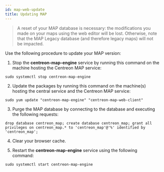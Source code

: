 ```yaml
---
id: map-web-update
title: Updating MAP
---
```


> A reset of your MAP database is necessary: the modifications you made on your maps using the web editor will be lost. Otherwise, note that the MAP Legacy database (and therefore legacy maps) will not be impacted.

Use the following procedure to update your MAP version:

1. Stop the **centreon-map-engine** service by running this command on the machine hosting the Centreon MAP service:
 
  ```shell
  sudo systemctl stop centreon-map-engine
  ```

2. Update the packages by running this command on the machine(s) hosting the central service and the Centreon MAP service:
 
  ```shell
  sudo yum update "centreon-map-engine" "centreon-map-web-client"
  ```

3. Purge the MAP database by connecting to the database and executing the following requests:
 
  ```shell
  drop database centreon_map; create database centreon_map; grant all privileges on centreon_map.* to 'centreon_map'@'%' identified by 'centreon_map';
  ```

4. Clear your browser cache.
 

5. Restart the **centreon-map-engine** service using the following command:
 
  ```shell
  sudo systemctl start centreon-map-engine
  ```
